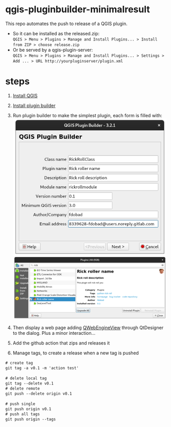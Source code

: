 # qgis-pluginbuilder-minimalresult

This repo automates the push to release of a QGIS plugin.  
- So it can be installed as the released.zip:  
`QGIS > Menu > Plugins > Manage and Install Plugins... > Install from ZIP > choose release.zip`  
- Or be served by a qgis-plugin-server:  
`QGIS > Menu > Plugins > Manage and Install Plugins... > Settings > Add ... > URL http://yourpluginserver/plugin.xml`

# steps
1. [Install QGIS](https://qgis.org/en/site/forusers/download.html)

2. [Install plugin builder](https://plugins.qgis.org/plugins/pluginbuilder3)

3. Run plugin builder to make the simplest plugin, each form is filled with:
![builder-form](img/plugin_builder_form.png)
![manager-view](img/manage_and_install_plugins.png)
  
4. Then display a web page adding [QWebEngineView](https://www.riverbankcomputing.com/static/Docs/PyQt5/api/qtwebenginewidgets/qwebengineview.html?highlight=qweb#QWebEngineView) through QtDesigner to the dialog. Plus a minor interaction...

6. Add the github action that zips and releases it

7. Manage tags, to create a release when a new tag is pushed
```
# create tag
git tag -a v0.1 -m 'action test'

# delete local tag 
git tag --delete v0.1
# delete remote 
git push --delete origin v0.1

# push single
git push origin v0.1
# push all tags
git push origin --tags
```

